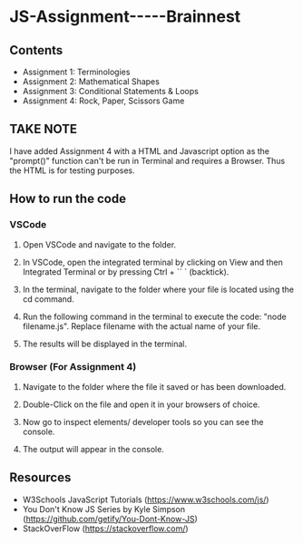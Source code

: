 # JS-Assignment-----Brainnest
## Contents
 - Assignment 1: Terminologies
 - Assignment 2: Mathematical Shapes
 - Assignment 3: Conditional Statements & Loops
 - Assignment 4: Rock, Paper, Scissors Game
 
## TAKE NOTE
I have added Assignment 4 with a HTML and Javascript option as the "prompt()" function can't be run in Terminal and requires a Browser. Thus the HTML is for testing purposes.

## How to run the code
### VSCode
1. Open VSCode and navigate to the folder.

2. In VSCode, open the integrated terminal by clicking on View and then Integrated Terminal or by pressing Ctrl + `` ` (backtick).

3. In the terminal, navigate to the folder where your file is located using the cd command.

4. Run the following command in the terminal to execute the code: "node filename.js". Replace filename with the actual name of your file.
  
5. The results will be displayed in the terminal.

### Browser (For Assignment 4)
1. Navigate to the folder where the file it saved or has been downloaded.

2. Double-Click on the file and open it in your browsers of choice.

3. Now go to inspect elements/ developer tools so you can see the console.

4. The output will appear in the console.

## Resources
 - W3Schools JavaScript Tutorials (https://www.w3schools.com/js/)
 - You Don't Know JS Series by Kyle Simpson (https://github.com/getify/You-Dont-Know-JS)
 - StackOverFlow (https://stackoverflow.com/)
